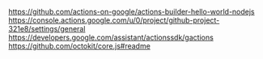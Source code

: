 https://github.com/actions-on-google/actions-builder-hello-world-nodejs
https://console.actions.google.com/u/0/project/github-project-321e8/settings/general
https://developers.google.com/assistant/actionssdk/gactions
https://github.com/octokit/core.js#readme